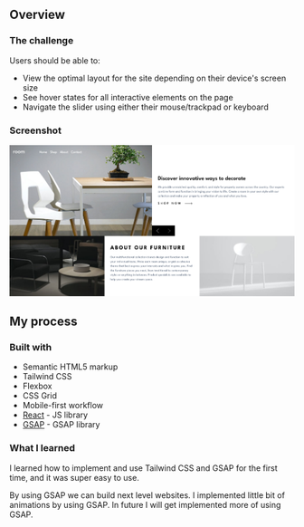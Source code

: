 ## Overview

### The challenge

Users should be able to:

-   View the optimal layout for the site depending on their device's screen size
-   See hover states for all interactive elements on the page
-   Navigate the slider using either their mouse/trackpad or keyboard

### Screenshot

![alt text](image.png)

## My process

### Built with

-   Semantic HTML5 markup
-   Tailwind CSS
-   Flexbox
-   CSS Grid
-   Mobile-first workflow
-   [React](https://reactjs.org/) - JS library
-   [GSAP](https://gsap.com/) - GSAP library

### What I learned

I learned how to implement and use Tailwind CSS and GSAP for the first time, and it was super easy to use.

By using GSAP we can build next level websites. I implemented little bit of animations by using GSAP. In future I will get implemented more of using GSAP.
